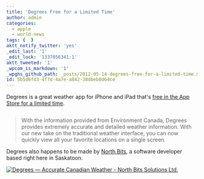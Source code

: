```yaml
---
title: 'Degrees Free for a Limited Time'
author: admin
categories:
  - apple
  - world-news
tags: {  }
aktt_notify_twitter: 'yes'
_edit_last: '1'
_edit_lock: '1337056341:1'
aktt_tweeted: '1'
_wpcom_is_markdown: '1'
_wpghs_github_path: _posts/2012-05-14-degrees-free-for-a-limited-time.md
id: 5b5d6fd3-4f7d-4a7e-a842-38dbeb0d64ce
---
```

<p>Degrees is a great weather app for iPhone and iPad that's <a href="http://click.linksynergy.com/fs-bin/stat?id=6PFrOqNV4B8&offerid=146261&type=3&subid=0&tmpid=1826&RD_PARM1=http%253A%252F%252Fitunes.apple.com%252Fca%252Fapp%252Fdegrees-accurate-canadian%252Fid430737738%253Fmt%253D8%2526uo%253D4%2526partnerId%253D30" target="itunes_store">free in the App Store for a limited time</a>.</p>
<p><img src="https://chrisenns.com/wp-content/uploads/2012/05/Degrees.jpg" alt="" title="Degrees" class="aligncenter size-full wp-image-20401" /></p>
<blockquote><p>
  With the information provided from Environment Canada, Degrees provides extremely accurate and detailed weather information. With our new take on the traditional weather interface, you can now quickly view all your favorite locations on a single screen.
</p></blockquote>
<p>Degrees also happens to be made by <a href="http://www.northbits.co/">North Bits</a>, a software developer based right here in Saskatoon.</p>
<p><a href="http://click.linksynergy.com/fs-bin/stat?id=6PFrOqNV4B8&offerid=146261&type=3&subid=0&tmpid=1826&RD_PARM1=http%253A%252F%252Fitunes.apple.com%252Fca%252Fapp%252Fdegrees-accurate-canadian%252Fid430737738%253Fmt%253D8%2526uo%253D4%2526partnerId%253D30" target="itunes_store"><img src="http://r.mzstatic.com/images/web/linkmaker/badge_appstore-lrg.gif" alt="Degrees — Accurate Canadian Weather - North Bits Solutions Ltd." style="border: 0;"/></a></p>
